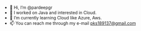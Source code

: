 - 👋 Hi, I’m @pardeepgr
- 👀 I worked on Java and interested in Cloud.
- 🌱 I’m currently learning Cloud like Azure, Aws.
- 📫 You can reach me through my e-mail pks189137@gmail.com

<!---
pardeepgr/pardeepgr is a ✨ special ✨ repository because its `README.md` (this file) appears on your GitHub profile.
You can click the Preview link to take a look at your changes.
--->
